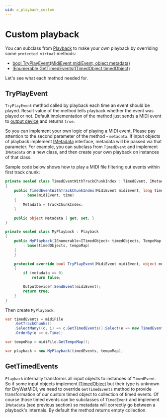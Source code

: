 ```yaml
---
uid: a_playback_custom
---
```


# Custom playback

You can subclass from [Playback](xref:Melanchall.DryWetMidi.Multimedia.Playback) to make your own playback by overriding some `protected virtual` methods:

* [bool TryPlayEvent(MidiEvent midiEvent, object metadata)](xref:Melanchall.DryWetMidi.Multimedia.Playback.TryPlayEvent(Melanchall.DryWetMidi.Core.MidiEvent,System.Object))
* [IEnumerable<TimedEvent> GetTimedEvents(ITimedObject timedObject)](xref:Melanchall.DryWetMidi.Multimedia.Playback.GetTimedEvents(Melanchall.DryWetMidi.Interaction.ITimedObject))

Let's see what each method needed for.

## TryPlayEvent

`TryPlayEvent` method called by playback each time an event should be played. Result value of the method tells playback whether the event was played or not. Default implementation of the method just sends a MIDI event to [output device](xref:Melanchall.DryWetMidi.Multimedia.Playback.OutputDevice) and returns `true`.

So you can implement your own logic of playing a MIDI event. Please pay attention to the second parameter of the method - `metadata`. If input objects of playback implement [IMetadata](xref:Melanchall.DryWetMidi.Common.IMetadata) interface, metadata will be passed via that parameter. For example, you can subclass from `TimedEvent` and implement `IMetadata` on a new class, and then create your own playback on instances of that class.

Sample code below shows how to play a MIDI file filtering out events within first track chunk:

```csharp
private sealed class TimedEventWithTrackChunkIndex : TimedEvent, IMetadata
{
    public TimedEventWithTrackChunkIndex(MidiEvent midiEvent, long time, int trackChunkIndex)
        : base(midiEvent, time)
    {
        Metadata = trackChunkIndex;
    }

    public object Metadata { get; set; }
}

private sealed class MyPlayback : Playback
{
    public MyPlayback(IEnumerable<ITimedObject> timedObjects, TempoMap tempoMap)
        : base(timedObjects, tempoMap)
    {
    }

    protected override bool TryPlayEvent(MidiEvent midiEvent, object metadata)
    {
        if (metadata == 0)
            return false;

        OutputDevice?.SendEvent(midiEvent);
        return true;
    }
}
```

Then create `MyPlayback`:

```csharp
var timedEvents = midiFile
    .GetTrackChunks()
    .SelectMany((c, i) => c.GetTimedEvents().Select(e => new TimedEventWithTrackChunkIndex(e.Event, e.Time, i)))
    .OrderBy(e => e.Time);

var tempoMap = midiFile.GetTempoMap();

var playback = new MyPlayback(timedEvents, tempoMap);
```

## GetTimedEvents

`Playback` internally transforms all input objects to instances of `TimedEvent`. So if some input objects implement [ITimedObject](xref:Melanchall.DryWetMidi.Interaction.ITimedObject) but their type is unknown for DryWetMIDI, we need to override `GetTimedEvents` method to provide transformation of our custom timed object to collection of timed events. Of course those timed events can be subclasses of `TimedEvent` and implement `IMetadata` (see previous section) so metadata will correctly go between a playback's internals. By default the method returns empty collection.